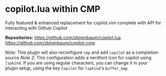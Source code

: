 # copilot.lua within CMP

Fully featured & enhanced replacement for copilot.vim complete with API for interacting with Github Copilot

**Repositories:** 
<https://github.com/zbirenbaum/copilot.lua>
<https://github.com/zbirenbaum/copilot-cmp>

_Note_: This plugin will also reconfigure `cmp` and add `copilot` as a completion source
_Note 2_: This configuration adds a nerdfont icon for copilot using `lspkind`. If you are using regular characters, you can change it in your plugin setup, using the key `Copilot` for `lspkind`'s `buffer_map`
